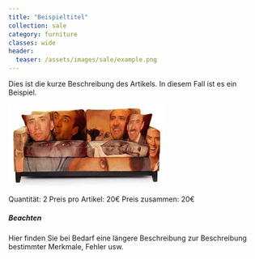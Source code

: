 ```yaml
---
title: "Beispieltitel"
collection: sale
category: furniture
classes: wide
header: 
  teaser: /assets/images/sale/example.png
---
```


Dies ist die kurze Beschreibung des Artikels. In diesem Fall ist es ein Beispiel.

<img src="/assets/images/sale/example.png" alt="Example Title"> 

Quantität: 2
Preis pro Artikel: 20€
Preis zusammen: 20€

##### Beachten 
Hier finden Sie bei Bedarf eine längere Beschreibung zur Beschreibung bestimmter Merkmale, Fehler usw.